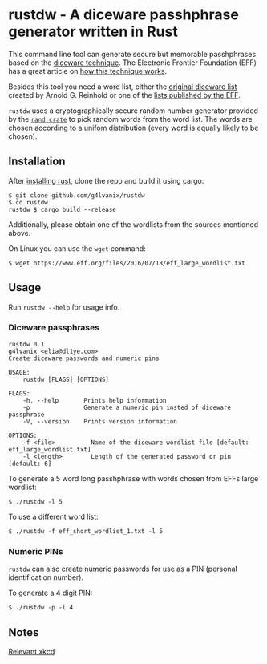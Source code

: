 # rustdw - A diceware passhphrase generator written in Rust

This command line tool can generate secure but memorable 
passhphrases based on the [diceware technique](http://world.std.com/~reinhold/diceware.html).
The Electronic Frontier Foundation (EFF) has a great article on [how this technique works](https://www.eff.org/dice).

Besides this tool you need a word list, either the [original diceware list](http://world.std.com/~reinhold/diceware.html) created by Arnold G. Reinhold 
or one of the [lists published by the EFF](https://www.eff.org/deeplinks/2016/07/new-wordlists-random-passphrases).

`rustdw` uses a cryptographically secure random number generator provided by the 
[`rand crate`](https://docs.rs/rand) to pick random words from the word list. 
The words are chosen according to a unifom distribution (every word is equally likely to be chosen).

## Installation

After [installing rust](https://www.rust-lang.org/tools/install), clone the repo and build it using cargo:

```
$ git clone github.com/g4lvanix/rustdw
$ cd rustdw
rustdw $ cargo build --release
```

Additionally, please obtain one of the wordlists from the sources mentioned above.

On Linux you can use the `wget` command: 

```
$ wget https://www.eff.org/files/2016/07/18/eff_large_wordlist.txt
```

## Usage 

Run `rustdw --help` for usage info.

### Diceware passphrases 

```
rustdw 0.1
g4lvanix <elia@dl1ye.com>
Create diceware passwords and numeric pins

USAGE:
    rustdw [FLAGS] [OPTIONS]

FLAGS:
    -h, --help       Prints help information
    -p               Generate a numeric pin insted of diceware passphrase
    -V, --version    Prints version information

OPTIONS:
    -f <file>          Name of the diceware wordlist file [default: eff_large_wordlist.txt]
    -l <length>        Length of the generated password or pin [default: 6]

```

To generate a 5 word long passhphrase with words chosen from EFFs large wordlist:

```
$ ./rustdw -l 5
```

To use a different word list:

```
$ ./rustdw -f eff_short_wordlist_1.txt -l 5
```

### Numeric PINs

`rustdw` can also create numeric passwords for use as a PIN (personal identification number). 

To generate a 4 digit PIN:

```
$ ./rustdw -p -l 4
```

## Notes 

[Relevant xkcd](https://www.xkcd.com/936/)
